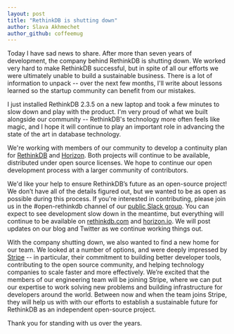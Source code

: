 ```yaml
---
layout: post
title: "RethinkDB is shutting down"
author: Slava Akhmechet
author_github: coffeemug
---
```


Today I have sad news to share. After more than seven years of development, the company behind RethinkDB is shutting down. We worked very hard to make RethinkDB successful, but in spite of all our efforts we were ultimately unable to build a sustainable business. There is a lot of information to unpack -- over the next few months, I'll write about lessons learned so the startup community can benefit from our mistakes.

I just installed RethinkDB 2.3.5 on a new laptop and took a few minutes to slow down and play with the product. I'm very proud of what we built alongside our community -- RethinkDB's technology more often feels like magic, and I hope it will continue to play an important role in advancing the state of the art in database technology.

We're working with members of our community to develop a continuity plan for [RethinkDB](https://rethinkdb.com) and [Horizon](https://horizon.io). Both projects will continue to be available, distributed under open source licenses. We hope to continue our open development process with a larger community of contributors.

We'd like your help to ensure RethinkDB’s future as an open-source project! We don’t have all of the details figured out, but we wanted to be as open as possible during this process. If you're interested in contributing, please join us in the #open-rethinkdb channel of our [public Slack group](https://join.slack.com/t/rethinkdb/shared_invite/enQtNzAxOTUzNTk1NzMzLWY5ZTA0OTNmMWJiOWFmOGVhNTUxZjQzODQyZjIzNjgzZjdjZDFjNDg1NDY3MjFhYmNhOTY1MDVkNDgzMWZiZWM). You can expect to see development slow down in the meantime, but everything will continue to be available on [rethinkdb.com]() and [horizon.io](). We will post updates on our blog and Twitter as we continue working things out.


With the company shutting down, we also wanted to find a new home for our team. We looked at a number of options, and were deeply impressed by [Stripe](https://stripe.com) -- in particular, their commitment to building better developer tools, contributing to the open source community, and helping technology companies to scale faster and more effectively. We’re excited that the members of our engineering team will be joining Stripe, where we can put our expertise to work solving new problems and building infrastructure for developers around the world. Between now and when the team joins Stripe, they will help us with with our efforts to establish a sustainable future for RethinkDB as an independent open-source project.

Thank you for standing with us over the years.

